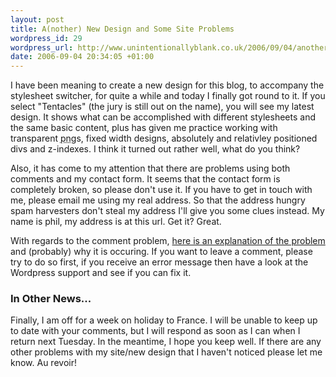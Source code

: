 ```yaml
---
layout: post
title: A(nother) New Design and Some Site Problems
wordpress_id: 29
wordpress_url: http://www.unintentionallyblank.co.uk/2006/09/04/another-new-design-and-some-site-problems/
date: 2006-09-04 20:34:05 +01:00
---
```

<p>I have been meaning to create a new design for this blog, to accompany the stylesheet switcher, for quite a while and today I finally got round to it. If you select "Tentacles" (the jury is still out on the name), you will see my latest design. It shows what can be accomplished with different stylesheets and the same basic content, plus has given me practice working with transparent <abbr title="Portable Network Graphic">png</abbr>s, fixed width designs, absolutely and relativley positioned divs and z-indexes. I think it turned out rather well, what do you think?</p>
<p>Also, it has come to my attention that there are problems using both comments and my contact form. It seems that the contact form is completely broken, so please don't use it. If you have to get in touch with me, please email me using my real address. So that the address hungry spam harvesters don't steal my address I'll give you some clues instead. My name is phil, my address is at this url. Get it? Great.</p>
<p>With regards to the comment problem, <a href="http://wordpress.org/support/topic/23942">here is an explanation of the problem</a> and (probably) why it is occuring. If you want to leave a comment, please try to do so first, if you receive an error message then have a look at the Wordpress support and see if you can fix it.</p>
<h3>In Other News...</h3>
<p>Finally, I am off for a week on holiday to France. I will be unable to keep up to date with your comments, but I will respond as soon as I can when I return next Tuesday. In the meantime, I hope you keep well. If there are any other problems with my site/new design that I haven't noticed please let me know. Au revoir!</p>
